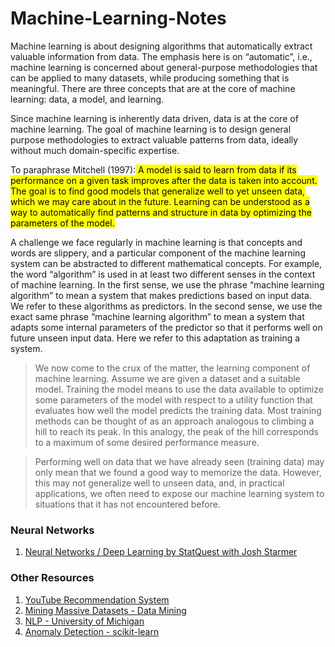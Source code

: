 # Machine-Learning-Notes

Machine learning is about designing algorithms that automatically extract valuable information from data. The emphasis here is on “automatic”, i.e., machine learning is concerned about general-purpose methodologies that can be applied to many datasets, while producing something that is meaningful. There are three concepts that are at the core of machine learning: data, a model, and learning.

Since machine learning is inherently data driven, data is at the core of machine learning. The goal of machine learning is to design general purpose methodologies to extract valuable patterns from data, ideally without much domain-specific expertise.

To paraphrase Mitchell (1997):<mark> A model is said to learn from data if its performance on a given task improves after the data is taken into account. The goal is to find good models that generalize well to yet unseen data, which we may care about in the future. Learning can be understood as a way to automatically find patterns and structure in data by optimizing the parameters of the model. </mark>

A challenge we face regularly in machine learning is that concepts and words are slippery, and a particular component of the machine learning system can be abstracted to different mathematical concepts. For example, the word “algorithm” is used in at least two different senses in the context of machine learning. In the first sense, we use the phrase “machine learning algorithm” to mean a system that makes predictions based on input data. We refer to these algorithms as predictors. In the second sense, we use the exact same phrase “machine learning algorithm” to mean a system that adapts some internal parameters of the predictor so that it performs well on future unseen input data. Here we refer to this adaptation as training a system.

> We now come to the crux of the matter, the learning component of machine learning. Assume we are given a dataset and a suitable model. Training the model means to use the data available to optimize some parameters of the model with respect to a utility function that evaluates how well the model predicts the training data. Most training methods can be thought of as an approach analogous to climbing a hill to reach its peak. In this analogy, the peak of the hill corresponds to a maximum of some desired performance measure.

> Performing well on data that we have already seen (training data) may only mean that we found a good way to memorize the data. However, this may not generalize well to unseen data, and, in practical applications, we often need to expose our machine learning system to situations that it has not encountered before.

### Neural Networks

1. [Neural Networks / Deep Learning by StatQuest with Josh Starmer](https://www.youtube.com/playlist?list=PLblh5JKOoLUIxGDQs4LFFD--41Vzf-ME1)

### Other Resources

1. [YouTube Recommendation System](https://blog.youtube/inside-youtube/on-youtubes-recommendation-system/)
2. [Mining Massive Datasets - Data Mining](https://www.youtube.com/playlist?list=PLLssT5z_DsK9JDLcT8T62VtzwyW9LNepV)
3. [NLP - University of Michigan](https://www.youtube.com/playlist?list=PLLssT5z_DsK8BdawOVCCaTCO99Ya58ryR)
4. [Anomaly Detection - scikit-learn ](https://scikit-learn.org/stable/modules/outlier_detection.html)
